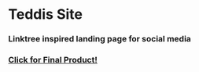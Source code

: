 <h1>Teddis Site</h1>
<h3>Linktree inspired landing page for social media</h3>
<h3><a href='https://abditoldso.github.io/Teddis-Site/'>Click for Final Product!</a></h3>
